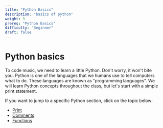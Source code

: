 ```yaml
---
title: "Python Basics"
description: "basics of python"
weight: 3
prereq: "Python Basics"
difficulty: "Beginner"
draft: false
---
```

# Python basics

To code music, we need to learn a little Python. Don't worry, it won't bite you. Python is one of the languages that we humans use to tell computers what to do. These languages are known as "programming languages". We will learn Python concepts throughout the class, but let's start with a simple print statement.

If you want to jump to a specific Python section, click on the topic
below:

- [Print](../../python-basics/1-print)
- [Comments](../../python-basics/2-comments)
- [Functions](../../python-basics/3-functions)

